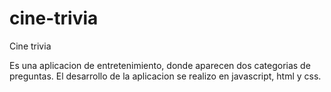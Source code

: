 # cine-trivia

Cine trivia

Es una aplicacion de entretenimiento, donde aparecen dos categorias de preguntas. 
El desarrollo de la aplicacion se realizo en javascript, html y css.

